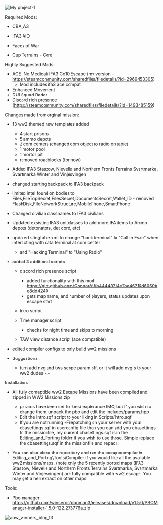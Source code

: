 ![My project-1](https://user-images.githubusercontent.com/130827866/235587282-04b4f8b5-7ec4-449b-906d-6018f95876fe.jpg)


Required Mods:
- CBA_A3
- IFA3 AIO

- Faces of War
- Cup Terrains - Core

Highly Suggested Mods:
- ACE (No Medical) IFA3 Co10 Escape (my version - https://steamcommunity.com/sharedfiles/filedetails/?id=2969453305)
	- Mod includes ifa3 ace compat
- Enhanced Movement
- DUI Squad Radar
- Discord rich presence (https://steamcommunity.com/sharedfiles/filedetails/?id=1493485159)

Changes made from orginal mission:

- 13 ww2 themed new templates added
	- 4 start prisons
	- 5 ammo depots
	- 2 com centers (changed com object to radio on table)
	- 1 motor pool
	- 1 mortor pit
	- removed roadblocks (for now)

- Added IFA3 Staszow, Nievelle and Northern Fronts Terrains Svartmarka, Svartmarka Winter and Vinjesvingen

- changed starting backpack to IFA3 backpack

- limited intel found on bodies to Files,FileTopSecret,FilesSecret,DocumentsSecret,Wallet_ID
		- removed FlashDisk,FileNetworkStructure,MobilePhone,SmartPhone

- Changed civilian classnames to IFA3 civilians

- Updated exsisting IFA3 unitclasses to add more IFA items to Ammo depots (detonators, det cord, etc)

- updated stingtable.xml to change "hack terminal" to "Call in Evac" when interacting with data terminal at com center
	- and "Hacking Terminal" to "Using Radio"

- added 3 additional scripts
	- discord rich presence script
		- added functionality with this mod https://gist.github.com/ConnorAU/b44448714e7ac46715d6959be8dd4240
		- gets map name, and number of players, status updates upon escape start
		
	- Intro script

	- Time manager script
		- checks for night time and skips to morning
	
	- TAW view distance script (ace compatible)

- edited compiler configs to only build ww2 missions

- Suggestions
	- turn add nvg and tws scope param off, or it will add nvg's to your ww2 dudes -_-


Installation:

- All fully comaptible ww2 Escape Missions have been compiled and zipped in WW2 Missions.zip
	- params have been set for best expierance IMO, but if you wish to change them, unpack the pbo and edit the includes/params.hpp
	- Edit the Intro.sqf script to your liking in Scripts/Intro.sqf
	- If you are not running -Filepatching on your server with your cbasettings.sqf in userconfig file then you can add you cbasettings to the missionfile, my current cbasettings.sqf is in the Editing_and_Porting folder if you wish to use those. Simple replace the cbasettings.sqf in the missionfile and repack.

- You can also clone the repository and run the escapecompiler in Editing_and_Porting\Tools\Compiler if you would like all the available ww2 missions/maps. (note only the 5 recently ported maps (IFA3 Staszow, Nievelle and Northern Fronts Terrains Svartmarka, Svartmarka Winter and Vinjesvingen) are fully compatible with ww2 escape. You may get a heli extract on other maps.

Tools:

- Pbo manager 
	https://github.com/winseros/pboman3/releases/download/v1.5.0/PBOManager-installer-1.5.0-122.273776a.zip


![aow_winners_blog_13](https://user-images.githubusercontent.com/130827866/235587373-607c8dc0-3533-4a64-8cc7-e4d73a397696.jpg)
